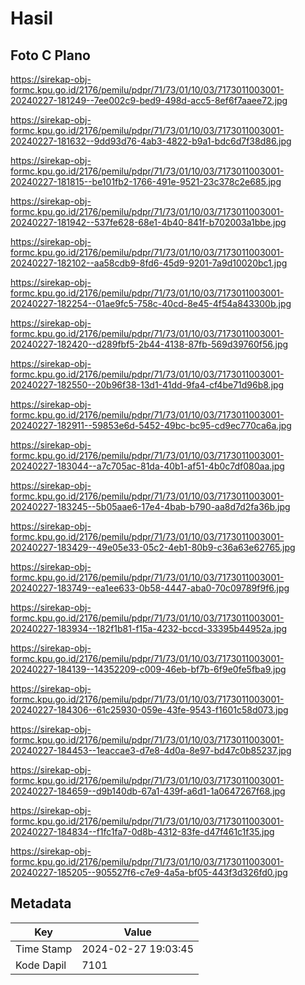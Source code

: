# Hasil

## Foto C Plano

https://sirekap-obj-formc.kpu.go.id/2176/pemilu/pdpr/71/73/01/10/03/7173011003001-20240227-181249--7ee002c9-bed9-498d-acc5-8ef6f7aaee72.jpg

https://sirekap-obj-formc.kpu.go.id/2176/pemilu/pdpr/71/73/01/10/03/7173011003001-20240227-181632--9dd93d76-4ab3-4822-b9a1-bdc6d7f38d86.jpg

https://sirekap-obj-formc.kpu.go.id/2176/pemilu/pdpr/71/73/01/10/03/7173011003001-20240227-181815--be101fb2-1766-491e-9521-23c378c2e685.jpg

https://sirekap-obj-formc.kpu.go.id/2176/pemilu/pdpr/71/73/01/10/03/7173011003001-20240227-181942--537fe628-68e1-4b40-841f-b702003a1bbe.jpg

https://sirekap-obj-formc.kpu.go.id/2176/pemilu/pdpr/71/73/01/10/03/7173011003001-20240227-182102--aa58cdb9-8fd6-45d9-9201-7a9d10020bc1.jpg

https://sirekap-obj-formc.kpu.go.id/2176/pemilu/pdpr/71/73/01/10/03/7173011003001-20240227-182254--01ae9fc5-758c-40cd-8e45-4f54a843300b.jpg

https://sirekap-obj-formc.kpu.go.id/2176/pemilu/pdpr/71/73/01/10/03/7173011003001-20240227-182420--d289fbf5-2b44-4138-87fb-569d39760f56.jpg

https://sirekap-obj-formc.kpu.go.id/2176/pemilu/pdpr/71/73/01/10/03/7173011003001-20240227-182550--20b96f38-13d1-41dd-9fa4-cf4be71d96b8.jpg

https://sirekap-obj-formc.kpu.go.id/2176/pemilu/pdpr/71/73/01/10/03/7173011003001-20240227-182911--59853e6d-5452-49bc-bc95-cd9ec770ca6a.jpg

https://sirekap-obj-formc.kpu.go.id/2176/pemilu/pdpr/71/73/01/10/03/7173011003001-20240227-183044--a7c705ac-81da-40b1-af51-4b0c7df080aa.jpg

https://sirekap-obj-formc.kpu.go.id/2176/pemilu/pdpr/71/73/01/10/03/7173011003001-20240227-183245--5b05aae6-17e4-4bab-b790-aa8d7d2fa36b.jpg

https://sirekap-obj-formc.kpu.go.id/2176/pemilu/pdpr/71/73/01/10/03/7173011003001-20240227-183429--49e05e33-05c2-4eb1-80b9-c36a63e62765.jpg

https://sirekap-obj-formc.kpu.go.id/2176/pemilu/pdpr/71/73/01/10/03/7173011003001-20240227-183749--ea1ee633-0b58-4447-aba0-70c09789f9f6.jpg

https://sirekap-obj-formc.kpu.go.id/2176/pemilu/pdpr/71/73/01/10/03/7173011003001-20240227-183934--182f1b81-f15a-4232-bccd-33395b44952a.jpg

https://sirekap-obj-formc.kpu.go.id/2176/pemilu/pdpr/71/73/01/10/03/7173011003001-20240227-184139--14352209-c009-46eb-bf7b-6f9e0fe5fba9.jpg

https://sirekap-obj-formc.kpu.go.id/2176/pemilu/pdpr/71/73/01/10/03/7173011003001-20240227-184306--61c25930-059e-43fe-9543-f1601c58d073.jpg

https://sirekap-obj-formc.kpu.go.id/2176/pemilu/pdpr/71/73/01/10/03/7173011003001-20240227-184453--1eaccae3-d7e8-4d0a-8e97-bd47c0b85237.jpg

https://sirekap-obj-formc.kpu.go.id/2176/pemilu/pdpr/71/73/01/10/03/7173011003001-20240227-184659--d9b140db-67a1-439f-a6d1-1a0647267f68.jpg

https://sirekap-obj-formc.kpu.go.id/2176/pemilu/pdpr/71/73/01/10/03/7173011003001-20240227-184834--f1fc1fa7-0d8b-4312-83fe-d47f461c1f35.jpg

https://sirekap-obj-formc.kpu.go.id/2176/pemilu/pdpr/71/73/01/10/03/7173011003001-20240227-185205--905527f6-c7e9-4a5a-bf05-443f3d326fd0.jpg


## Metadata

| Key        | Value               |
| ---------- | ------------------- |
| Time Stamp | 2024-02-27 19:03:45 |
| Kode Dapil | 7101                |



